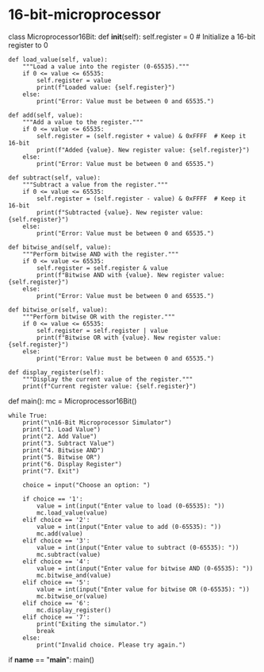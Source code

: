 # 16-bit-microprocessor
class Microprocessor16Bit:
    def __init__(self):
        self.register = 0  # Initialize a 16-bit register to 0

    def load_value(self, value):
        """Load a value into the register (0-65535)."""
        if 0 <= value <= 65535:
            self.register = value
            print(f"Loaded value: {self.register}")
        else:
            print("Error: Value must be between 0 and 65535.")

    def add(self, value):
        """Add a value to the register."""
        if 0 <= value <= 65535:
            self.register = (self.register + value) & 0xFFFF  # Keep it 16-bit
            print(f"Added {value}. New register value: {self.register}")
        else:
            print("Error: Value must be between 0 and 65535.")

    def subtract(self, value):
        """Subtract a value from the register."""
        if 0 <= value <= 65535:
            self.register = (self.register - value) & 0xFFFF  # Keep it 16-bit
            print(f"Subtracted {value}. New register value: {self.register}")
        else:
            print("Error: Value must be between 0 and 65535.")

    def bitwise_and(self, value):
        """Perform bitwise AND with the register."""
        if 0 <= value <= 65535:
            self.register = self.register & value
            print(f"Bitwise AND with {value}. New register value: {self.register}")
        else:
            print("Error: Value must be between 0 and 65535.")

    def bitwise_or(self, value):
        """Perform bitwise OR with the register."""
        if 0 <= value <= 65535:
            self.register = self.register | value
            print(f"Bitwise OR with {value}. New register value: {self.register}")
        else:
            print("Error: Value must be between 0 and 65535.")

    def display_register(self):
        """Display the current value of the register."""
        print(f"Current register value: {self.register}")

def main():
    mc = Microprocessor16Bit()

    while True:
        print("\n16-Bit Microprocessor Simulator")
        print("1. Load Value")
        print("2. Add Value")
        print("3. Subtract Value")
        print("4. Bitwise AND")
        print("5. Bitwise OR")
        print("6. Display Register")
        print("7. Exit")

        choice = input("Choose an option: ")

        if choice == '1':
            value = int(input("Enter value to load (0-65535): "))
            mc.load_value(value)
        elif choice == '2':
            value = int(input("Enter value to add (0-65535): "))
            mc.add(value)
        elif choice == '3':
            value = int(input("Enter value to subtract (0-65535): "))
            mc.subtract(value)
        elif choice == '4':
            value = int(input("Enter value for bitwise AND (0-65535): "))
            mc.bitwise_and(value)
        elif choice == '5':
            value = int(input("Enter value for bitwise OR (0-65535): "))
            mc.bitwise_or(value)
        elif choice == '6':
            mc.display_register()
        elif choice == '7':
            print("Exiting the simulator.")
            break
        else:
            print("Invalid choice. Please try again.")

if __name__ == "__main__":
    main()

